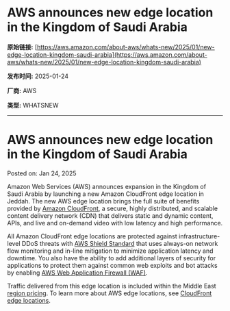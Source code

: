 # AWS announces new edge location in the Kingdom of Saudi Arabia

**原始链接:** [https://aws.amazon.com/about-aws/whats-new/2025/01/new-edge-location-kingdom-saudi-arabia](https://aws.amazon.com/about-aws/whats-new/2025/01/new-edge-location-kingdom-saudi-arabia)

**发布时间:** 2025-01-24

**厂商:** AWS

**类型:** WHATSNEW

---
# AWS announces new edge location in the Kingdom of Saudi Arabia

Posted on: Jan 24, 2025 

Amazon Web Services (AWS) announces expansion in the Kingdom of Saudi Arabia by launching a new Amazon CloudFront edge location in Jeddah. The new AWS edge location brings the full suite of benefits provided by [Amazon CloudFront](https://aws.amazon.com/cloudfront/), a secure, highly distributed, and scalable content delivery network (CDN) that delivers static and dynamic content, APIs, and live and on-demand video with low latency and high performance.  
  
All Amazon CloudFront edge locations are protected against infrastructure-level DDoS threats with [AWS Shield Standard](https://aws.amazon.com/shield/) that uses always-on network flow monitoring and in-line mitigation to minimize application latency and downtime. You also have the ability to add additional layers of security for applications to protect them against common web exploits and bot attacks by enabling [AWS Web Application Firewall (WAF)](https://aws.amazon.com/waf/).  
  
Traffic delivered from this edge location is included within the Middle East [region pricing](https://aws.amazon.com/cloudfront/pricing/). To learn more about AWS edge locations, see [CloudFront edge locations](https://aws.amazon.com/cloudfront/features/).  

